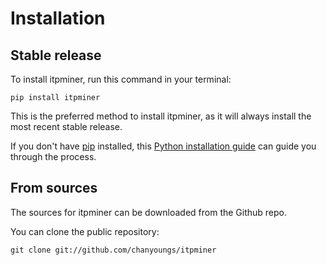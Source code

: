 # Installation

## Stable release

To install itpminer, run this command in your terminal:

```
pip install itpminer
```

This is the preferred method to install itpminer, as it will always install the most recent stable release.

If you don't have [pip](https://pip.pypa.io) installed, this [Python installation guide](http://docs.python-guide.org/en/latest/starting/installation/) can guide you through the process.

## From sources

The sources for itpminer can be downloaded from the Github repo.

You can clone the public repository:

```
git clone git://github.com/chanyoungs/itpminer
```
